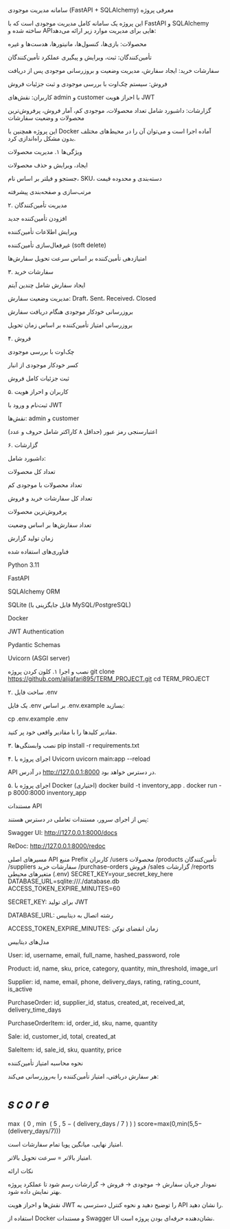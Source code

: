 سامانه مدیریت موجودی (FastAPI + SQLAlchemy)
معرفی پروژه

این پروژه یک سامانه کامل مدیریت موجودی است که با FastAPI و SQLAlchemy ساخته شده و APIهایی برای مدیریت موارد زیر ارائه می‌دهد:

محصولات: بازی‌ها، کنسول‌ها، مانیتورها، هدست‌ها و غیره

تأمین‌کنندگان: ثبت، ویرایش و پیگیری عملکرد تأمین‌کنندگان

سفارشات خرید: ایجاد سفارش، مدیریت وضعیت و بروزرسانی موجودی پس از دریافت

فروش: سیستم چک‌اوت با بررسی موجودی و ثبت جزئیات فروش

کاربران: نقش‌های admin و customer با احراز هویت JWT

گزارشات: داشبورد شامل تعداد محصولات، موجودی کم، آمار فروش، پرفروش‌ترین محصولات و وضعیت سفارشات

این پروژه همچنین با Docker آماده اجرا است و می‌توان آن را در محیط‌های مختلف بدون مشکل راه‌اندازی کرد.

ویژگی‌ها
۱. مدیریت محصولات

ایجاد، ویرایش و حذف محصولات

جستجو و فیلتر بر اساس نام، SKU، دسته‌بندی و محدوده قیمت

مرتب‌سازی و صفحه‌بندی پیشرفته

۲. مدیریت تأمین‌کنندگان

افزودن تأمین‌کننده جدید

ویرایش اطلاعات تأمین‌کننده

غیرفعال‌سازی تأمین‌کننده (soft delete)

امتیازدهی تأمین‌کننده بر اساس سرعت تحویل سفارش‌ها

۳. سفارشات خرید

ایجاد سفارش شامل چندین آیتم

مدیریت وضعیت سفارش: Draft، Sent، Received، Closed

بروزرسانی خودکار موجودی هنگام دریافت سفارش

بروزرسانی امتیاز تأمین‌کننده بر اساس زمان تحویل

۴. فروش

چک‌اوت با بررسی موجودی

کسر خودکار موجودی از انبار

ثبت جزئیات کامل فروش

۵. کاربران و احراز هویت

ثبت‌نام و ورود با JWT

نقش‌ها: admin و customer

اعتبارسنجی رمز عبور (حداقل ۸ کاراکتر شامل حروف و عدد)

۶. گزارشات

داشبورد شامل:

تعداد کل محصولات

تعداد محصولات با موجودی کم

تعداد کل سفارشات خرید و فروش

پرفروش‌ترین محصولات

تعداد سفارش‌ها بر اساس وضعیت

زمان تولید گزارش

فناوری‌های استفاده شده

Python 3.11

FastAPI

SQLAlchemy ORM

SQLite (قابل جایگزینی با MySQL/PostgreSQL)

Docker

JWT Authentication

Pydantic Schemas

Uvicorn (ASGI server)

نصب و اجرا
۱. کلون کردن پروژه
git clone https://github.com/alijafari895/TERM_PROJECT.git
cd TERM_PROJECT

۲. ساخت فایل .env

یک فایل .env بر اساس .env.example بسازید:

cp .env.example .env


مقادیر کلیدها را با مقادیر واقعی خود پر کنید.

۳. نصب وابستگی‌ها
pip install -r requirements.txt

۴. اجرای پروژه با Uvicorn
uvicorn main:app --reload


API در آدرس http://127.0.0.1:8000
 در دسترس خواهد بود.

۵. اجرای پروژه با Docker (اختیاری)
docker build -t inventory_app .
docker run -p 8000:8000 inventory_app

مستندات API

پس از اجرای سرور، مستندات تعاملی در دسترس هستند:

Swagger UI: http://127.0.0.1:8000/docs

ReDoc: http://127.0.0.1:8000/redoc

مسیرهای اصلی API
منبع	Prefix
کاربران	/users
محصولات	/products
تأمین‌کنندگان	/suppliers
سفارشات خرید	/purchase-orders
فروش	/sales
گزارشات	/reports
متغیرهای محیطی (.env)
SECRET_KEY=your_secret_key_here
DATABASE_URL=sqlite:///./database.db
ACCESS_TOKEN_EXPIRE_MINUTES=60


SECRET_KEY: برای تولید JWT

DATABASE_URL: رشته اتصال به دیتابیس

ACCESS_TOKEN_EXPIRE_MINUTES: زمان انقضای توکن

مدل‌های دیتابیس

User: id, username, email, full_name, hashed_password, role

Product: id, name, sku, price, category, quantity, min_threshold, image_url

Supplier: id, name, email, phone, delivery_days, rating, rating_count, is_active

PurchaseOrder: id, supplier_id, status, created_at, received_at, delivery_time_days

PurchaseOrderItem: id, order_id, sku, name, quantity

Sale: id, customer_id, total, created_at

SaleItem: id, sale_id, sku, quantity, price

نحوه محاسبه امتیاز تأمین‌کننده

هر سفارش دریافتی، امتیاز تأمین‌کننده را به‌روزرسانی می‌کند:

𝑠
𝑐
𝑜
𝑟
𝑒
=
max
⁡
(
0
,
min
⁡
(
5
,
5
−
(
delivery_days
/
7
)
)
)
score=max(0,min(5,5−(delivery_days/7)))

امتیاز نهایی، میانگین پویا تمام سفارشات است.

امتیاز بالاتر = سرعت تحویل بالاتر.

نکات ارائه

نمودار جریان سفارش → موجودی → فروش → گزارشات رسم شود تا عملکرد پروژه بهتر نمایش داده شود.

نقش‌ها و احراز هویت JWT را توضیح دهید و نحوه کنترل دسترسی به API را نشان دهید.

استفاده از Docker و مستندات Swagger UI نشان‌دهنده حرفه‌ای بودن پروژه است.